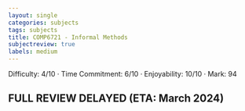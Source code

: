 ```yaml
---
layout: single
categories: subjects
tags: subjects
title: COMP6721 - Informal Methods
subjectreview: true
labels: medium
---
```


Difficulty: 4/10 · Time Commitment: 6/10 · Enjoyability: 10/10 · Mark: 94


## FULL REVIEW DELAYED (ETA: March 2024)